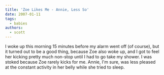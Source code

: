 ```yaml
---
title: 'Zoe Likes Me - Annie, Less So'
date: 2007-01-11
tags:
  - babies
authors:
  - scott
---
```


I woke up this morning 15 minutes before my alarm went off (of course), but it turned out to be a good thing, because Zoe also woke up, and I got to feel her kicking pretty much non-stop until I had to go take my shower. I was stoked because Zoe rarely kicks for me. Annie, I'm sure, was less pleased at the constant activity in her belly while she tried to sleep.
